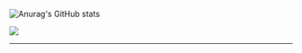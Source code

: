 
![Anurag's GitHub stats](https://github-readme-stats.vercel.app/api?username=nadakhader04&show_icons=true)

<img src="https://leetcard.jacoblin.cool/khaderNada?theme=unicorn&font=source_code_pro"/>
<hr/>
